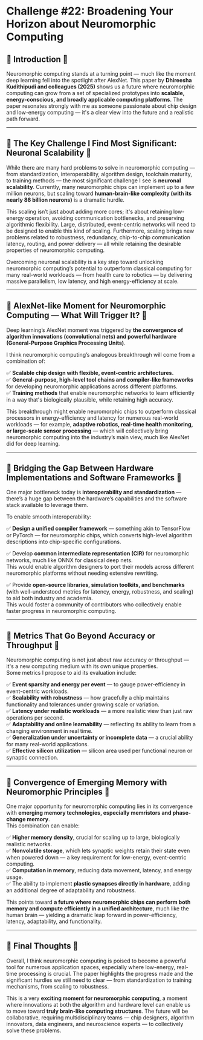 # Challenge #22: Broadening Your Horizon about Neuromorphic Computing 

## 🔹 Introduction 🔹

Neuromorphic computing stands at a turning point — much like the moment deep learning fell into the spotlight after AlexNet. This paper by **Dhireesha Kudithipudi and colleagues (2025)** shows us a future where neuromorphic computing can grow from a set of specialized prototypes into **scalable, energy-conscious, and broadly applicable computing platforms**. The paper resonates strongly with me as someone passionate about chip design and low-energy computing — it's a clear view into the future and a realistic path forward.

---

## 🔹 The Key Challenge I Find Most Significant: Neuronal Scalability 🔹

While there are many hard problems to solve in neuromorphic computing — from standardization, interoperability, algorithm design, toolchain maturity, to training methods — the most significant challenge I see is **neuronal scalability**. Currently, many neuromorphic chips can implement up to a few million neurons, but scaling toward **human-brain-like complexity (with its nearly 86 billion neurons)** is a dramatic hurdle.

This scaling isn’t just about adding more cores; it's about retaining low-energy operation, avoiding communication bottlenecks, and preserving algorithmic flexibility. Large, distributed, event-centric networks will need to be designed to enable this kind of scaling. Furthermore, scaling brings new problems related to robustness, redundancy, chip-to-chip communication latency, routing, and power delivery — all while retaining the desirable properties of neuromorphic computing.

Overcoming neuronal scalability is a key step toward unlocking neuromorphic computing’s potential to outperform classical computing for many real-world workloads — from health care to robotics — by delivering massive parallelism, low latency, and high energy-efficiency at scale.

---

## 🔹 AlexNet-like Moment for Neuromorphic Computing — What Will Trigger It? 🔹

Deep learning’s AlexNet moment was triggered by **the convergence of algorithm innovations (convolutional nets) and powerful hardware (General-Purpose Graphics Processing Units)**.

I think neuromorphic computing’s analogous breakthrough will come from a combination of:

✅ **Scalable chip design with flexible, event-centric architectures.**  
✅ **General-purpose, high-level tool chains and compiler-like frameworks** for developing neuromorphic applications across different platforms.  
✅ **Training methods** that enable neuromorphic networks to learn efficiently in a way that's biologically plausible, while retaining high accuracy.

This breakthrough might enable neuromorphic chips to outperform classical processors in energy-efficiency and latency for numerous real-world workloads — for example, **adaptive robotics, real-time health monitoring, or large-scale sensor processing** — which will collectively bring neuromorphic computing into the industry’s main view, much like AlexNet did for deep learning.

---

## 🔹 Bridging the Gap Between Hardware Implementations and Software Frameworks 🔹

One major bottleneck today is **interoperability and standardization** — there’s a huge gap between the hardware’s capabilities and the software stack available to leverage them.

To enable smooth interoperability:

✅ **Design a unified compiler framework** — something akin to TensorFlow or PyTorch — for neuromorphic chips, which converts high-level algorithm descriptions into chip-specific configurations.

✅ Develop **common intermediate representation (CIR)** for neuromorphic networks, much like ONNX for classical deep nets.  
This would enable algorithm designers to port their models across different neuromorphic platforms without needing extensive rewriting.

✅ Provide **open-source libraries, simulation toolkits, and benchmarks** (with well-understood metrics for latency, energy, robustness, and scaling) to aid both industry and academia.  
This would foster a community of contributors who collectively enable faster progress in neuromorphic computing.

---

## 🔹 Metrics That Go Beyond Accuracy or Throughput 🔹

Neuromorphic computing is not just about raw accuracy or throughput — it's a new computing medium with its own unique properties.  
Some metrics I propose to aid its evaluation include:

✅ **Event sparsity and energy per event** — to gauge power-efficiency in event-centric workloads.  
✅ **Scalability with robustness** — how gracefully a chip maintains functionality and tolerances under growing scale or variation.  
✅ **Latency under realistic workloads** — a more realistic view than just raw operations per second.  
✅ **Adaptability and online learnability** — reflecting its ability to learn from a changing environment in real time.  
✅ **Generalization under uncertainty or incomplete data** — a crucial ability for many real-world applications.  
✅ **Effective silicon utilization** — silicon area used per functional neuron or synaptic connection.

---

## 🔹 Convergence of Emerging Memory with Neuromorphic Principles 🔹

One major opportunity for neuromorphic computing lies in its convergence with **emerging memory technologies, especially memristors and phase-change memory**.  
This combination can enable:

✅ **Higher memory density**, crucial for scaling up to large, biologically realistic networks.  
✅ **Nonvolatile storage**, which lets synaptic weights retain their state even when powered down — a key requirement for low-energy, event-centric computing.  
✅ **Computation in memory**, reducing data movement, latency, and energy usage.  
✅ The ability to implement **plastic synapses directly in hardware**, adding an additional degree of adaptability and robustness.

This points toward **a future where neuromorphic chips can perform both memory and compute efficiently in a unified architecture**, much like the human brain — yielding a dramatic leap forward in power-efficiency, latency, adaptability, and functionality.

---

## 🔹 Final Thoughts 🔹

Overall, I think neuromorphic computing is poised to become a powerful tool for numerous application spaces, especially where low-energy, real-time processing is crucial. The paper highlights the progress made and the significant hurdles we still need to clear — from standardization to training mechanisms, from scaling to robustness.

This is a very **exciting moment for neuromorphic computing**, a moment where innovations at both the algorithm and hardware level can enable us to move toward **truly brain-like computing structures**. The future will be collaborative, requiring multidisciplinary teams — chip designers, algorithm innovators, data engineers, and neuroscience experts — to collectively solve these problems.


